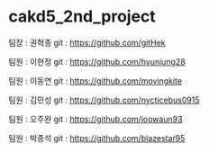 # cakd5_2nd_project

팀장 : 권혁종 
git : https://github.com/gitHek

팀원 : 이현정 
git : https://github.com/hyunjung28

팀원 : 이동연
git : https://github.com/movingkite

팀원 : 김민성
git : https://github.com/nycticebus0915

팀원 : 오주완
git : https://github.com/joowaun93

팀원 : 박종석
git : https://github.com/blazestar95